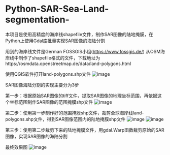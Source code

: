 # Python-SAR-Sea-Land-segmentation-
本项目是使用高精度的海岸线shapefile文件，制作SAR图像的陆地掩膜，在Python上使用Gdal库批量实现SAR图像的海陆分割

用到的海岸线文件是German FOSSGIS小组(https://www.fossgis.de/) 从OSM海岸线中制作了shapefile格式的文件，下载地址为https://osmdata.openstreetmap.de/data/land-polygons.html

 使用QGIS软件打开land-polygons.shp文件
 ![image](https://user-images.githubusercontent.com/71449105/143207446-7a816b0e-8e35-45fd-8978-e42d8ba1ab73.png)
 
 SAR图像海陆分割的实现主要分为3步 
 
 第一步：根据原始SAR图像的tiff文件，提取SAR图像的地理坐标范围，再依据这个坐标范围制作SAR图像的范围掩膜shp文件 
 ![image](https://user-images.githubusercontent.com/71449105/143209023-47fe9145-38dd-43d4-9550-874878711f7a.png)

 第二步：使用第一步制作好的范围掩膜shp文件，裁剪全球海岸线land-polygons.shp文件，得到SAR图像范围内的陆地掩膜shp文件 
 ![image](https://user-images.githubusercontent.com/71449105/143209293-2e98af06-24b5-4688-8301-c7ee1874396d.png)
![image](https://user-images.githubusercontent.com/71449105/143209420-6f109cb2-a382-46ba-94a8-f3648a24f7fe.png)

 第三步：使用第二步裁剪下来的陆地掩膜文件，用gdal.Warp函数裁剪原始的SAR图像，实现SAR图像的海陆分割


最终效果图
![image](https://user-images.githubusercontent.com/71449105/143209748-efcf335e-3a2c-4f39-9e04-237e4139ca5c.png)
